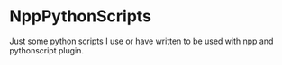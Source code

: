# NppPythonScripts

Just some python scripts I use or have written to be used with npp and pythonscript plugin.
